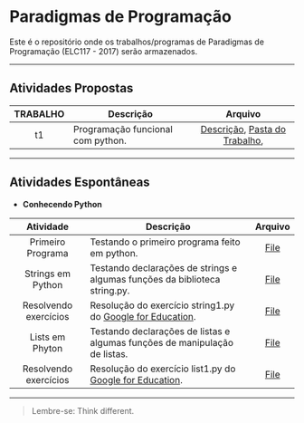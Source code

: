 # Paradigmas de Programação

Este é o repositório onde os trabalhos/programas de Paradigmas de Programação (ELC117 - 2017) serão armazenados.
***

## Atividades Propostas

| TRABALHO | Descrição | Arquivo |
|:---------:| --------- |:-------:|
|t1|Programação funcional com python.|[Descrição](https://github.com/AndreaInfUFSM/elc117-2017a/blob/master/trabalhos/t1/README.md), [Pasta do Trabalho](t1),|

***

## Atividades Espontâneas
- **Conhecendo Python**

| Atividade | Descrição | Arquivo |
|:---------:| --------- |:-------:|
|Primeiro Programa|Testando o primeiro programa feito em python.|[File](python_class01/primeiro_programa.py)|
|Strings em Python|Testando declarações de strings e algumas funções da biblioteca string.py.|[File](python_class01/string.py)|
|Resolvendo exercícios| Resolução do exercício string1.py do [Google for Education](https://developers.google.com/edu/python/exercises/basic).|[File](python_class01/string_exercicio_01.py)|
|Lists em Phyton|Testando declarações de listas e algumas funções de manipulação de listas.|[File](python_class01/list.py)|
|Resolvendo exercícios|Resolução do exercício list1.py do [Google for Education](https://developers.google.com/edu/python/exercises/basic).|[File](python_class01/list_exercicio_01.py)|


***
> Lembre-se: Think different.
